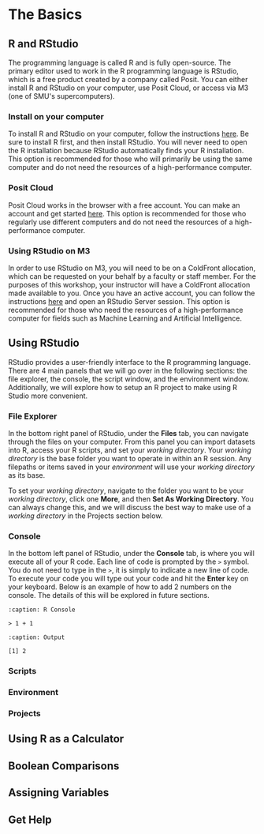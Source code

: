 # The Basics

## R and RStudio

The programming language is called R and is fully open-source. The primary editor used to work in the R programming language is RStudio, which is a free product created by a company called Posit. You can either install R and RStudio on your computer, use Posit Cloud, or access via M3 (one of SMU's supercomputers).

### Install on your computer

To install R and RStudio on your computer, follow the instructions [here](https://posit.co/download/rstudio-desktop/). Be sure to install R first, and then install RStudio. You will never need to open the R installation because RStudio automatically finds your R installation. This option is recommended for those who will primarily be using the same computer and do not need the resources of a high-performance computer.

### Posit Cloud

Posit Cloud works in the browser with a free account. You can make an account and get started [here](https://posit.cloud/). This option is recommended for those who regularly use different computers and do not need the resources of a high-performance computer.

### Using RStudio on M3

In order to use RStudio on M3, you will need to be on a ColdFront allocation, which can be requested on your behalf by a faculty or staff member. For the purposes of this workshop, your instructor will have a ColdFront allocation made available to you. Once you have an active account, you can follow the instructions [here](https://southernmethodistuniversity.github.io/hpc_docs/portal.html) and open an RStudio Server session. This option is recommended for those who need the resources of a high-performance computer for fields such as Machine Learning and Artificial Intelligence.

## Using RStudio

RStudio provides a user-friendly interface to the R programming language. There are 4 main panels that we will go over in the following sections: the file explorer, the console, the script window, and the environment window. Additionally, we will explore how to setup an R project to make using R Studio more convenient.

### File Explorer

In the bottom right panel of RStudio, under the **Files** tab, you can navigate through the files on your computer. From this panel you can import datasets into R, access your R scripts, and set your *working directory*. Your *working directory* is the base folder you want to operate in within an R session. Any filepaths or items saved in your *environment* will use your *working directory* as its base.

To set your *working directory*, navigate to the folder you want to be your *working directory*, click one **More**, and then **Set As Working Directory**. You can always change this, and we will discuss the best way to make use of a *working directory* in the Projects section below.

### Console

In the bottom left panel of RStudio, under the **Console** tab, is where you will execute all of your R code. Each line of code is prompted by the `>` symbol. You do not need to type in the `>`, it is simply to indicate a new line of code. To execute your code you will type out your code and hit the **Enter** key on your keyboard. Below is an example of how to add 2 numbers on the console. The details of this will be explored in future sections.

```{code-block} r
:caption: R Console

> 1 + 1
```

```{code-block} r
:caption: Output

[1] 2
```

### Scripts

### Environment

### Projects

## Using R as a Calculator

## Boolean Comparisons

## Assigning Variables

## Get Help
